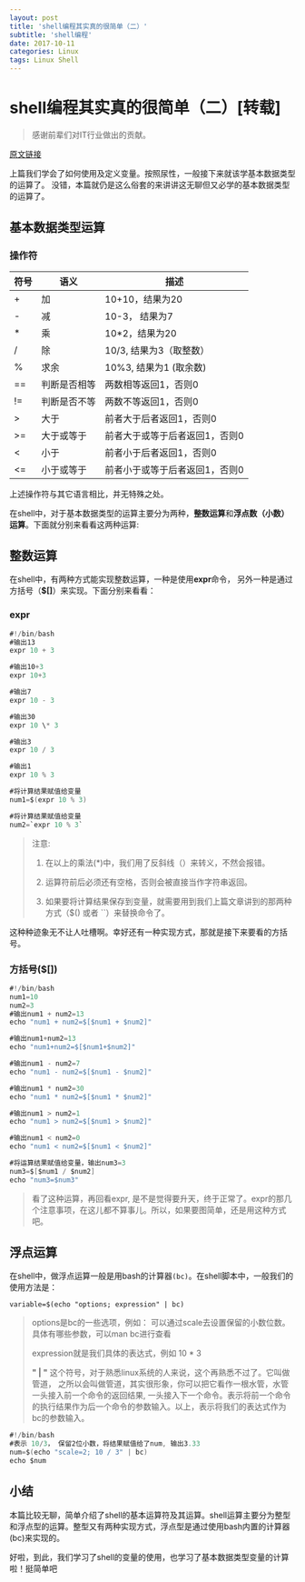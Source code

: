 ```yaml
---
layout: post
title: 'shell编程其实真的很简单（二）'
subtitle: 'shell编程'
date: 2017-10-11
categories: Linux
tags: Linux Shell
---
```

# shell编程其实真的很简单（二）[转载]
> 感谢前辈们对IT行业做出的贡献。  

[原文链接](http://www.cnblogs.com/dongying/p/6270972.html)

上篇我们学会了如何使用及定义变量。按照尿性，一般接下来就该学基本数据类型的运算了。
没错，本篇就仍是这么俗套的来讲讲这无聊但又必学的基本数据类型的运算了。

## 基本数据类型运算

### 操作符

| 符号 | 语义 | 描述 |
| --- | --- | --- |
| + | 加 | 10+10，结果为20 |
| - | 减 | 10-3， 结果为7 |
| * | 乘 | 10*2，结果为20 |
| / | 除 | 10/3, 结果为3（取整数） |
| % | 求余 | 10%3, 结果为1 (取余数) |
| == | 判断是否相等 | 两数相等返回1，否则0 |
| != | 判断是否不等 | 两数不等返回1，否则0 |
| > | 大于 | 前者大于后者返回1，否则0 |
| >= | 大于或等于 | 前者大于或等于后者返回1，否则0 |
| < | 小于 | 前者小于后者返回1，否则0 |
| <= | 小于或等于 | 前者小于或等于后者返回1，否则0 |

上述操作符与其它语言相比，并无特殊之处。

在shell中，对于基本数据类型的运算主要分为两种，**整数运算**和**浮点数（小数）运算**。下面就分别来看看这两种运算:

## 整数运算

在shell中，有两种方式能实现整数运算，一种是使用**expr**命令， 另外一种是通过方括号（**$[]**）来实现。下面分别来看看：

### expr

```cs
#!/bin/bash
#输出13
expr 10 + 3

#输出10+3
expr 10+3

#输出7
expr 10 - 3

#输出30
expr 10 \* 3

#输出3
expr 10 / 3

#输出1
expr 10 % 3

#将计算结果赋值给变量
num1=$(expr 10 % 3)

#将计算结果赋值给变量
num2=`expr 10 % 3`
```

> 注意:
> 
> 1.  在以上的乘法(*)中，我们用了反斜线（）来转义，不然会报错。
>     
>     
> 2.  运算符前后必须还有空格，否则会被直接当作字符串返回。
>     
>     
> 3.  如果要将计算结果保存到变量，就需要用到我们上篇文章讲到的那两种方式（$() 或者 ``）来替换命令了。

这种种迹象无不让人吐槽啊。幸好还有一种实现方式，那就是接下来要看的方括号。

### 方括号($[])

```cs
#!/bin/bash
num1=10
num2=3
#输出num1 + num2=13
echo "num1 + num2=$[$num1 + $num2]"

#输出num1+num2=13
echo "num1+num2=$[$num1+$num2]"

#输出num1 - num2=7
echo "num1 - num2=$[$num1 - $num2]"

#输出num1 * num2=30
echo "num1 * num2=$[$num1 * $num2]"

#输出num1 > num2=1
echo "num1 > num2=$[$num1 > $num2]"

#输出num1 < num2=0
echo "num1 < num2=$[$num1 < $num2]"

#将运算结果赋值给变量，输出num3=3
num3=$[$num1 / $num2]
echo "num3=$num3"
```

> 看了这种运算，再回看expr, 是不是觉得要升天，终于正常了。expr的那几个注意事项，在这儿都不算事儿。所以，如果要图简单，还是用这种方式吧。

## 浮点运算

在shell中，做浮点运算一般是用bash的计算器`(bc)`。在shell脚本中，一般我们的使用方法是：

`variable=$(echo "options; expression" | bc)`

> options是bc的一些选项，例如： 可以通过scale去设置保留的小数位数。具体有哪些参数，可以man bc进行查看
> 
> expression就是我们具体的表达式，例如 10 * 3
> 
> **" | "** 这个符号，对于熟悉linux系统的人来说，这个再熟悉不过了。它叫做管道， 之所以会叫做管道，其实很形象，你可以把它看作一根水管，水管一头接入前一个命令的返回结果, 一头接入下一个命令。表示将前一个命令的执行结果作为后一个命令的参数输入。以上，表示将我们的表达式作为bc的参数输入。

```cs
#!/bin/bash
#表示 10/3， 保留2位小数，将结果赋值给了num, 输出3.33
num=$(echo "scale=2; 10 / 3" | bc)
echo $num
```

## 小结

本篇比较无聊，简单介绍了shell的基本运算符及其运算。shell运算主要分为整型和浮点型的运算。整型又有两种实现方式，浮点型是通过使用bash内置的计算器(bc)来实现的。

好啦，到此，我们学习了shell的变量的使用，也学习了基本数据类型变量的计算啦！挺简单吧
